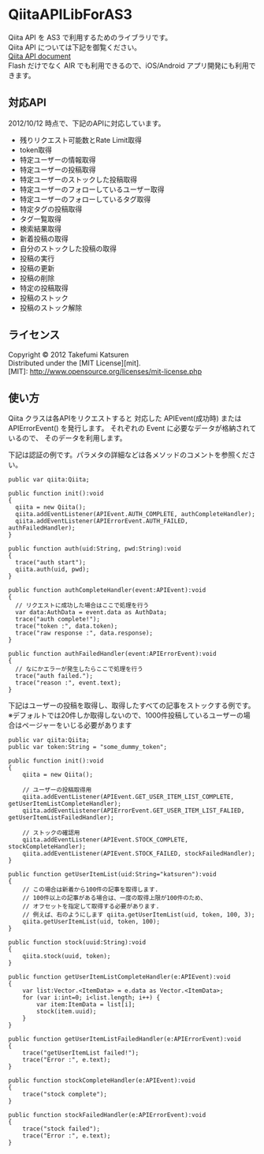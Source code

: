 QiitaAPILibForAS3
======================
Qiita API を AS3 で利用するためのライブラリです。  
Qiita API については下記を御覧ください。  
[Qiita API document](http://qiita.com/docs "Qiita API document")  
Flash だけでなく AIR でも利用できるので、iOS/Android アプリ開発にも利用できます。  

対応API
-------
2012/10/12 時点で、下記のAPIに対応しています。  
+ 残りリクエスト可能数とRate Limit取得
+ token取得
+ 特定ユーザーの情報取得
+ 特定ユーザーの投稿取得
+ 特定ユーザーのストックした投稿取得
+ 特定ユーザーのフォローしているユーザー取得
+ 特定ユーザーのフォローしているタグ取得
+ 特定タグの投稿取得
+ タグ一覧取得
+ 検索結果取得
+ 新着投稿の取得
+ 自分のストックした投稿の取得
+ 投稿の実行
+ 投稿の更新
+ 投稿の削除
+ 特定の投稿取得
+ 投稿のストック
+ 投稿のストック解除

ライセンス
----------
Copyright &copy; 2012 Takefumi Katsuren  
Distributed under the [MIT License][mit].  
[MIT]: http://www.opensource.org/licenses/mit-license.php  

使い方
------
Qiita クラスは各APIをリクエストすると
対応した APIEvent(成功時) または APIErrorEvent() を発行します。
それぞれの Event に必要なデータが格納されているので、
そのデータを利用します。  

下記は認証の例です。パラメタの詳細などは各メソッドのコメントを参照ください。  

    public var qiita:Qiita;
    
    public function init():void
    {
      qiita = new Qiita();
      qiita.addEventListener(APIEvent.AUTH_COMPLETE, authCompleteHandler);
      qiita.addEventListener(APIErrorEvent.AUTH_FAILED, authFailedHandler);
    }
    
    public function auth(uid:String, pwd:String):void
    {
      trace("auth start");
      qiita.auth(uid, pwd);
    }
    
    public function authCompleteHandler(event:APIEvent):void
    {
      // リクエストに成功した場合はここで処理を行う
      var data:AuthData = event.data as AuthData;
      trace("auth complete!");
      trace("token :", data.token);
      trace("raw response :", data.response);
    }
    
    public function authFailedHandler(event:APIErrorEvent):void
    {
      // なにかエラーが発生したらここで処理を行う
      trace("auth failed.");
      trace("reason :", event.text);
    }


下記はユーザーの投稿を取得し、取得したすべての記事をストックする例です。  
※デフォルトでは20件しか取得しないので、1000件投稿しているユーザーの場合はページャーをいじる必要があります

    public var qiita:Qiita;
    public var token:String = "some_dummy_token";
    
    public function init():void
    {
        qiita = new Qiita();
        
        // ユーザーの投稿取得用
        qiita.addEventListener(APIEvent.GET_USER_ITEM_LIST_COMPLETE, getUserItemListCompleteHandler);
        qiita.addEventListener(APIErrorEvent.GET_USER_ITEM_LIST_FALIED, getUserItemListFailedHandler);
        
        // ストックの確認用
        qiita.addEventListener(APIEvent.STOCK_COMPLETE, stockCompleteHandler);
        qiita.addEventListener(APIEvent.STOCK_FAILED, stockFailedHandler);
    }
    
    public function getUserItemList(uid:String="katsuren"):void
    {
        // この場合は新着から100件の記事を取得します.
        // 100件以上の記事がある場合は、一度の取得上限が100件のため、
        // オフセットを指定して取得する必要があります.
        // 例えば、右のようにします qiita.getUserItemList(uid, token, 100, 3);
        qiita.getUserItemList(uid, token, 100);
    }
    
    public function stock(uuid:String):void
    {
        qiita.stock(uuid, token);
    }
    
    public function getUserItemListCompleteHandler(e:APIEvent):void
    {
        var list:Vector.<ItemData> = e.data as Vector.<ItemData>;
        for (var i:int=0; i<list.length; i++) {
            var item:ItemData = list[i];
            stock(item.uuid);
        }
    }
    
    public function getUserItemListFailedHandler(e:APIErrorEvent):void
    {
        trace("getUserItemList failed!");
        trace("Error :", e.text);
    }
    
    public function stockCompleteHandler(e:APIEvent):void
    {
        trace("stock complete");
    }
    
    public function stockFailedHandler(e:APIErrorEvent):void
    {
        trace("stock failed");
        trace("Error :", e.text);
    }
